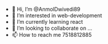 - 👋 Hi, I’m @AnmolDwivedi89
- 👀 I’m interested in web-development
- 🌱 I’m currently learning react
- 💞️ I’m looking to collaborate on ...
- 📫 How to reach me 7518812885

<!---
AnmolDwivedi89/AnmolDwivedi89 is a ✨ special ✨ repository because its `README.md` (this file) appears on your GitHub profile.
You can click the Preview link to take a look at your changes.
--->
